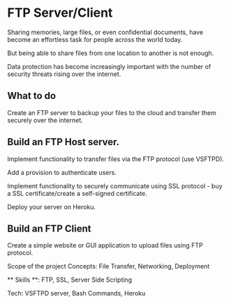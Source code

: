 # FTP Server/Client


Sharing memories, large files, or even confidential documents, have become an effortless task for people across the world today.

But being able to share files from one location to another is not enough.

Data protection has become increasingly important with the number of security threats rising over the internet.

## What to do

Create an FTP server to backup your files to the cloud and transfer them securely over the internet.

## Build an FTP Host server.

Implement functionality to transfer files via the FTP protocol (use VSFTPD).

Add a provision to authenticate users.

Implement functionality to securely communicate using SSL protocol - buy a SSL certificate/create a self-signed certificate.

Deploy your server on Heroku.


## Build an FTP Client
Create a simple website or GUI application to upload files using FTP protocol.

Scope of the project
Concepts: File Transfer, Networking, Deployment

** Skills **: FTP, SSL, Server Side Scripting

Tech: VSFTPD server, Bash Commands, Heroku
